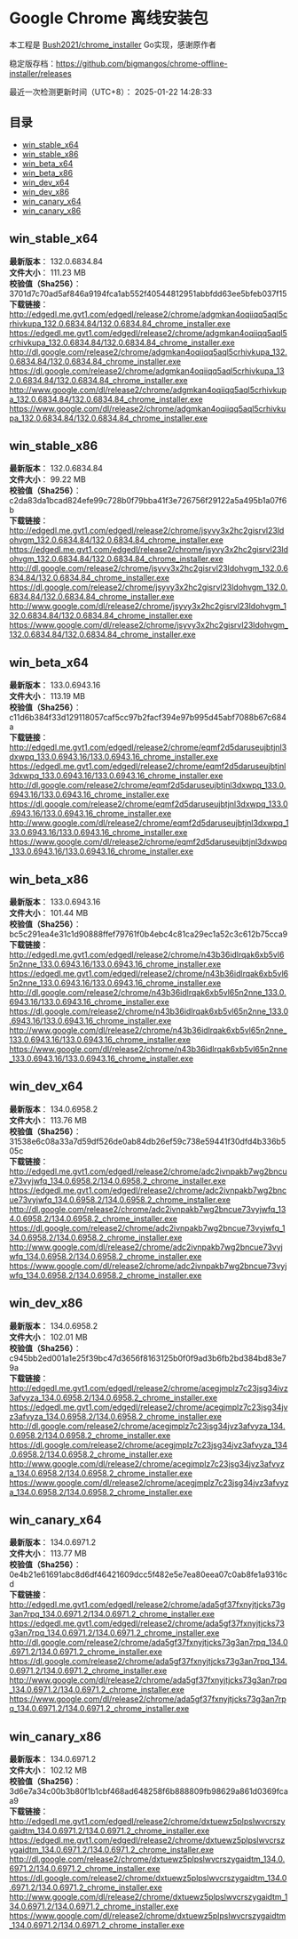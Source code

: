 # Google Chrome 离线安装包
本工程是 [Bush2021/chrome_installer](https://github.com/Bush2021/chrome_installer) Go实现，感谢原作者

稳定版存档：<https://github.com/bigmangos/chrome-offline-installer/releases>

最近一次检测更新时间（UTC+8）：
2025-01-22 14:28:33

## 目录
* [win_stable_x64](https://github.com/bigmangos/chrome-offline-installer?tab=readme-ov-file#win_stable_x64)
* [win_stable_x86](https://github.com/bigmangos/chrome-offline-installer?tab=readme-ov-file#win_stable_x86)
* [win_beta_x64](https://github.com/bigmangos/chrome-offline-installer?tab=readme-ov-file#win_beta_x64)
* [win_beta_x86](https://github.com/bigmangos/chrome-offline-installer?tab=readme-ov-file#win_beta_x86)
* [win_dev_x64](https://github.com/bigmangos/chrome-offline-installer?tab=readme-ov-file#win_dev_x64)
* [win_dev_x86](https://github.com/bigmangos/chrome-offline-installer?tab=readme-ov-file#win_dev_x86)
* [win_canary_x64](https://github.com/bigmangos/chrome-offline-installer?tab=readme-ov-file#win_canary_x64)
* [win_canary_x86](https://github.com/bigmangos/chrome-offline-installer?tab=readme-ov-file#win_canary_x86)

## win_stable_x64
**最新版本**： 132.0.6834.84  
**文件大小**： 111.23 MB  
**校验值（Sha256）**： 3701d7c70ad5af846a9194fca1ab552f40544812951abbfdd63ee5bfeb037f15  
**下载链接**：
http://edgedl.me.gvt1.com/edgedl/release2/chrome/adgmkan4oqiiqq5aql5crhivkupa_132.0.6834.84/132.0.6834.84_chrome_installer.exe
https://edgedl.me.gvt1.com/edgedl/release2/chrome/adgmkan4oqiiqq5aql5crhivkupa_132.0.6834.84/132.0.6834.84_chrome_installer.exe
http://dl.google.com/release2/chrome/adgmkan4oqiiqq5aql5crhivkupa_132.0.6834.84/132.0.6834.84_chrome_installer.exe
https://dl.google.com/release2/chrome/adgmkan4oqiiqq5aql5crhivkupa_132.0.6834.84/132.0.6834.84_chrome_installer.exe
http://www.google.com/dl/release2/chrome/adgmkan4oqiiqq5aql5crhivkupa_132.0.6834.84/132.0.6834.84_chrome_installer.exe
https://www.google.com/dl/release2/chrome/adgmkan4oqiiqq5aql5crhivkupa_132.0.6834.84/132.0.6834.84_chrome_installer.exe
## win_stable_x86
**最新版本**： 132.0.6834.84  
**文件大小**： 99.22 MB  
**校验值（Sha256）**： c2da83da1bcad824efe99c728b0f79bba41f3e726756f29122a5a495b1a07f6b  
**下载链接**：
http://edgedl.me.gvt1.com/edgedl/release2/chrome/jsyvy3x2hc2gisrvl23ldohvgm_132.0.6834.84/132.0.6834.84_chrome_installer.exe
https://edgedl.me.gvt1.com/edgedl/release2/chrome/jsyvy3x2hc2gisrvl23ldohvgm_132.0.6834.84/132.0.6834.84_chrome_installer.exe
http://dl.google.com/release2/chrome/jsyvy3x2hc2gisrvl23ldohvgm_132.0.6834.84/132.0.6834.84_chrome_installer.exe
https://dl.google.com/release2/chrome/jsyvy3x2hc2gisrvl23ldohvgm_132.0.6834.84/132.0.6834.84_chrome_installer.exe
http://www.google.com/dl/release2/chrome/jsyvy3x2hc2gisrvl23ldohvgm_132.0.6834.84/132.0.6834.84_chrome_installer.exe
https://www.google.com/dl/release2/chrome/jsyvy3x2hc2gisrvl23ldohvgm_132.0.6834.84/132.0.6834.84_chrome_installer.exe
## win_beta_x64
**最新版本**： 133.0.6943.16  
**文件大小**： 113.19 MB  
**校验值（Sha256）**： c11d6b384f33d129118057caf5cc97b2facf394e97b995d45abf7088b67c684a  
**下载链接**：
http://edgedl.me.gvt1.com/edgedl/release2/chrome/eqmf2d5daruseujbtjnl3dxwpq_133.0.6943.16/133.0.6943.16_chrome_installer.exe
https://edgedl.me.gvt1.com/edgedl/release2/chrome/eqmf2d5daruseujbtjnl3dxwpq_133.0.6943.16/133.0.6943.16_chrome_installer.exe
http://dl.google.com/release2/chrome/eqmf2d5daruseujbtjnl3dxwpq_133.0.6943.16/133.0.6943.16_chrome_installer.exe
https://dl.google.com/release2/chrome/eqmf2d5daruseujbtjnl3dxwpq_133.0.6943.16/133.0.6943.16_chrome_installer.exe
http://www.google.com/dl/release2/chrome/eqmf2d5daruseujbtjnl3dxwpq_133.0.6943.16/133.0.6943.16_chrome_installer.exe
https://www.google.com/dl/release2/chrome/eqmf2d5daruseujbtjnl3dxwpq_133.0.6943.16/133.0.6943.16_chrome_installer.exe
## win_beta_x86
**最新版本**： 133.0.6943.16  
**文件大小**： 101.44 MB  
**校验值（Sha256）**： bc5c291ea4e31c1d90888ffef79761f0b4ebc4c81ca29ec1a52c3c612b75cca9  
**下载链接**：
http://edgedl.me.gvt1.com/edgedl/release2/chrome/n43b36idlrqak6xb5vl65n2nne_133.0.6943.16/133.0.6943.16_chrome_installer.exe
https://edgedl.me.gvt1.com/edgedl/release2/chrome/n43b36idlrqak6xb5vl65n2nne_133.0.6943.16/133.0.6943.16_chrome_installer.exe
http://dl.google.com/release2/chrome/n43b36idlrqak6xb5vl65n2nne_133.0.6943.16/133.0.6943.16_chrome_installer.exe
https://dl.google.com/release2/chrome/n43b36idlrqak6xb5vl65n2nne_133.0.6943.16/133.0.6943.16_chrome_installer.exe
http://www.google.com/dl/release2/chrome/n43b36idlrqak6xb5vl65n2nne_133.0.6943.16/133.0.6943.16_chrome_installer.exe
https://www.google.com/dl/release2/chrome/n43b36idlrqak6xb5vl65n2nne_133.0.6943.16/133.0.6943.16_chrome_installer.exe
## win_dev_x64
**最新版本**： 134.0.6958.2  
**文件大小**： 113.76 MB  
**校验值（Sha256）**： 31538e6c08a33a7d59df526de0ab84db26ef59c738e59441f30dfd4b336b505c  
**下载链接**：
http://edgedl.me.gvt1.com/edgedl/release2/chrome/adc2ivnpakb7wg2bncue73vyjwfq_134.0.6958.2/134.0.6958.2_chrome_installer.exe
https://edgedl.me.gvt1.com/edgedl/release2/chrome/adc2ivnpakb7wg2bncue73vyjwfq_134.0.6958.2/134.0.6958.2_chrome_installer.exe
http://dl.google.com/release2/chrome/adc2ivnpakb7wg2bncue73vyjwfq_134.0.6958.2/134.0.6958.2_chrome_installer.exe
https://dl.google.com/release2/chrome/adc2ivnpakb7wg2bncue73vyjwfq_134.0.6958.2/134.0.6958.2_chrome_installer.exe
http://www.google.com/dl/release2/chrome/adc2ivnpakb7wg2bncue73vyjwfq_134.0.6958.2/134.0.6958.2_chrome_installer.exe
https://www.google.com/dl/release2/chrome/adc2ivnpakb7wg2bncue73vyjwfq_134.0.6958.2/134.0.6958.2_chrome_installer.exe
## win_dev_x86
**最新版本**： 134.0.6958.2  
**文件大小**： 102.01 MB  
**校验值（Sha256）**： c945bb2ed001a1e25f39bc47d3656f8163125b0f0f9ad3b6fb2bd384bd83e79a  
**下载链接**：
http://edgedl.me.gvt1.com/edgedl/release2/chrome/acegjmplz7c23jsg34jvz3afvyza_134.0.6958.2/134.0.6958.2_chrome_installer.exe
https://edgedl.me.gvt1.com/edgedl/release2/chrome/acegjmplz7c23jsg34jvz3afvyza_134.0.6958.2/134.0.6958.2_chrome_installer.exe
http://dl.google.com/release2/chrome/acegjmplz7c23jsg34jvz3afvyza_134.0.6958.2/134.0.6958.2_chrome_installer.exe
https://dl.google.com/release2/chrome/acegjmplz7c23jsg34jvz3afvyza_134.0.6958.2/134.0.6958.2_chrome_installer.exe
http://www.google.com/dl/release2/chrome/acegjmplz7c23jsg34jvz3afvyza_134.0.6958.2/134.0.6958.2_chrome_installer.exe
https://www.google.com/dl/release2/chrome/acegjmplz7c23jsg34jvz3afvyza_134.0.6958.2/134.0.6958.2_chrome_installer.exe
## win_canary_x64
**最新版本**： 134.0.6971.2  
**文件大小**： 113.77 MB  
**校验值（Sha256）**： 0e4b21e61691abc8d6df46421609dcc5f482e5e7ea80eea07c0ab8fe1a9316cd  
**下载链接**：
http://edgedl.me.gvt1.com/edgedl/release2/chrome/ada5gf37fxnyjtjcks73g3an7rpq_134.0.6971.2/134.0.6971.2_chrome_installer.exe
https://edgedl.me.gvt1.com/edgedl/release2/chrome/ada5gf37fxnyjtjcks73g3an7rpq_134.0.6971.2/134.0.6971.2_chrome_installer.exe
http://dl.google.com/release2/chrome/ada5gf37fxnyjtjcks73g3an7rpq_134.0.6971.2/134.0.6971.2_chrome_installer.exe
https://dl.google.com/release2/chrome/ada5gf37fxnyjtjcks73g3an7rpq_134.0.6971.2/134.0.6971.2_chrome_installer.exe
http://www.google.com/dl/release2/chrome/ada5gf37fxnyjtjcks73g3an7rpq_134.0.6971.2/134.0.6971.2_chrome_installer.exe
https://www.google.com/dl/release2/chrome/ada5gf37fxnyjtjcks73g3an7rpq_134.0.6971.2/134.0.6971.2_chrome_installer.exe
## win_canary_x86
**最新版本**： 134.0.6971.2  
**文件大小**： 102.12 MB  
**校验值（Sha256）**： 3d6e7a34c00b3b80f1b1cbf468ad648258f6b888809fb98629a861d0369fcaa9  
**下载链接**：
http://edgedl.me.gvt1.com/edgedl/release2/chrome/dxtuewz5plpslwvcrszygaidtm_134.0.6971.2/134.0.6971.2_chrome_installer.exe
https://edgedl.me.gvt1.com/edgedl/release2/chrome/dxtuewz5plpslwvcrszygaidtm_134.0.6971.2/134.0.6971.2_chrome_installer.exe
http://dl.google.com/release2/chrome/dxtuewz5plpslwvcrszygaidtm_134.0.6971.2/134.0.6971.2_chrome_installer.exe
https://dl.google.com/release2/chrome/dxtuewz5plpslwvcrszygaidtm_134.0.6971.2/134.0.6971.2_chrome_installer.exe
http://www.google.com/dl/release2/chrome/dxtuewz5plpslwvcrszygaidtm_134.0.6971.2/134.0.6971.2_chrome_installer.exe
https://www.google.com/dl/release2/chrome/dxtuewz5plpslwvcrszygaidtm_134.0.6971.2/134.0.6971.2_chrome_installer.exe
